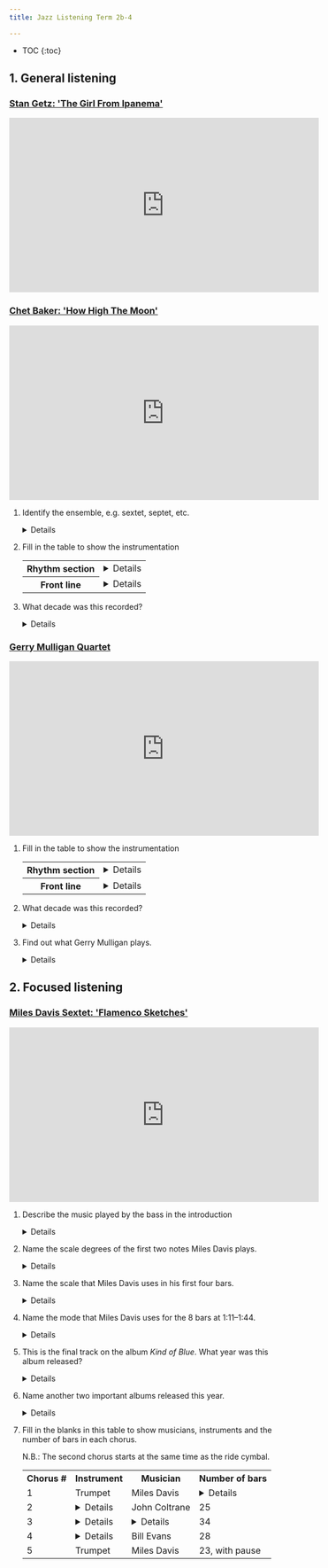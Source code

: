 ```yaml
---
title: Jazz Listening Term 2b-4

---
```



<!-- 
* [Ella Fitzgerald: That Old Feeling](https://www.youtube.com/watch?v=Mh_-uUMvFg0)
* [Adelaide Hall & Fats Waller: That Old Feeling](https://www.youtube.com/watch?v=JZrKKs-gUds)
--> 

- TOC
{:toc}

## 1. General listening

### [Stan Getz: 'The Girl From Ipanema'](https://www.youtube.com/watch?v=j8VPmtyLqSY)

<iframe width="560" height="315" src="https://www.youtube.com/embed/j8VPmtyLqSY" title="YouTube video player" frameborder="0" allow="accelerometer; autoplay; clipboard-write; encrypted-media; gyroscope; picture-in-picture" allowfullscreen></iframe>

### [Chet Baker: 'How High The Moon'](https://www.youtube.com/watch?v=-6nQ-RHDBJc)

<iframe width="560" height="315" src="https://www.youtube.com/embed/-6nQ-RHDBJc" title="YouTube video player" frameborder="0" allow="accelerometer; autoplay; clipboard-write; encrypted-media; gyroscope; picture-in-picture" allowfullscreen></iframe>


1. Identify the ensemble, e.g. sextet, septet, etc.

	<details>Sextet</details>
	
2. Fill in the table to show the instrumentation


	<table>
	<tr>
		<th>Rhythm section</th>
		<td>
			<details><ul><li>Piano</li><li>Bass</li><li>Drums</li></ul></details>
		</td>
	</tr>
	
	<tr>
		<th>Front line</th>
		<td>
			<details><ul><li>Baritone saxophone</li><li>Trumpet</li><li>(Alto) Flute</li></ul></details>
		</td>
	</tr>
	</table>
	
3. What decade was this recorded?

	<details>1950s</details>


### [Gerry Mulligan Quartet](https://www.youtube.com/watch?v=zTuMGCXgpvQ)

<iframe width="560" height="315" src="https://www.youtube.com/embed/zTuMGCXgpvQ" title="YouTube video player" frameborder="0" allow="accelerometer; autoplay; clipboard-write; encrypted-media; gyroscope; picture-in-picture" allowfullscreen></iframe>

1. Fill in the table to show the instrumentation

	<table>
	<tr>
		<th>Rhythm section</th>
		<td>
			<details><ul><li>Bass</li><li>Drums</li></ul></details>
		</td>
	</tr>
	
	<tr>
		<th>Front line</th>
		<td>
			<details><ul><li>Baritone saxophone</li><li>Trumpet</li></ul></details>
		</td>
	</tr>
	</table>
	
2. What decade was this recorded?

	<details>1950s</details>
	
3. Find out what Gerry Mulligan plays.

	<details>Baritone saxophone. He played on the <i>Birth of the Cool</i> sessions. This pianoless quartet with Chet Baker (Trumpet) was very famous.</details>

<!--
2. [Chet Baker: 'That Old Feeling'](https://www.youtube.com/watch?v=-1Lchlw0GbI)
2. [Getz and Mulligan: 'That Old Feeling'](https://www.youtube.com/watch?v=NVnDl6rJC9Q)
-->

## 2. Focused listening

### [Miles Davis Sextet: 'Flamenco Sketches'](https://www.youtube.com/watch?v=nTwp1sgUJrM)


<iframe width="560" height="315" src="https://www.youtube.com/embed/nTwp1sgUJrM?start=0" title="YouTube video player" frameborder="0" allow="accelerometer; autoplay; clipboard-write; encrypted-media; gyroscope; picture-in-picture" allowfullscreen></iframe>


1. Describe the music played by the bass in the introduction

	<details>
	<ul>
	<li>Starts with an anacrusis, on the dominant</li>
	<li>Dotted minim and crotchet rhythm</li>
	<li>Sometimes two notes at once</li>
	<li>Tonic pedal</li>
	<li>Two-note ostinato</li>
	<li>Focused on the tonic and dominant</li>
	</ul>
	</details>
	
2. Name the scale degrees of the first two notes Miles Davis plays.

	<details>Second and fifth. (Supertonic and dominant.)</details>

3. Name the scale that Miles Davis uses in his first four bars.

	<details>Major scale.</details>

3. Name the mode that Miles Davis uses for the 8 bars at 1:11–1:44.

	<details>Phrygian. D-Eb-F-G-A-Bb-C.</details>
	
4. This is the final track on the album *Kind of Blue*. What year was this album released?

	<details>1959.</details>
	
5. Name another two important albums released this year.

	<details>The most famous are:
	<ul>
	<li>Dave Brubeck Quartet: <i>Time Out</i></li>
	<li>John Coltrane: <i>Giant Steps</i></li>
	<li>Charles Mingus: <i>Mingus Ah Um</i></li>
	<li>Ornette Coleman: <i>The Shape of Jazz to Come</i></li>
	<li>Miles Davis: (<i>Kind of Blue</i>,) <i>Porgy and Bess</i></li>
	</ul>
	</details>
	
	
4. Fill in the blanks in this table to show musicians, instruments and the number of bars in each chorus.

	N.B.: The second chorus starts at the same time as the ride cymbal.

	<table>
	<tr>
		<th>Chorus #</th><th>Instrument</th><th>Musician</th><th>Number of bars</th>
	</tr>
		
	<tr>
		<td>1</td>
		<td>Trumpet</td>
		<td>Miles Davis</td>
		<td><details>24</details></td>
	</tr>
		
	<tr>
		<td>2</td>
		<td><details>Tenor saxophone</details></td>
		<td>John Coltrane</td>
		<td>25</td>
	</tr>
		
	<tr>
		<td>3</td>
		<td><details>Alto saxophone</details></td>
		<td><details>Cannonball Adderley</details></td>
		<td>34</td>
	</tr>
		
	<tr>
		<td>4</td>
		<td><details>Piano</details></td>
		<td>Bill Evans</td>
		<td>28</td>
	</tr>
		
	<tr>
		<td>5</td>
		<td>Trumpet</td>
		<td>Miles Davis</td>
		<td>23, with pause</td>
	</tr>
		
	</table>


	
<!--
## Optional extra listening

* [Kind of Bloop, the 8-bit Kind of Blue](https://kindofbloop.com/)
* Art Blakey in 1963 with Freddie Hubbard, Wayne Shorter, etc.:

	<iframe width="560" height="315" src="https://www.youtube.com/embed/1oITDUn70uY" title="YouTube video player" frameborder="0" allow="accelerometer; autoplay; clipboard-write; encrypted-media; gyroscope; picture-in-picture" allowfullscreen></iframe>

* Adelaide Hall and Fats Waller in 1938:

	<iframe width="560" height="315" src="https://www.youtube.com/embed/JZrKKs-gUds" title="YouTube video player" frameborder="0" allow="accelerometer; autoplay; clipboard-write; encrypted-media; gyroscope; picture-in-picture" allowfullscreen></iframe>
	-->
	

